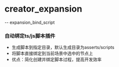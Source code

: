 # creator_expansion
-- expansion_bind_script
### 自动绑定ts/js脚本插件
- 生成脚本到指定目录，默认生成目录为asserts/scripts
- 将脚本直接绑定到当前场景中选中的节点上
- 优点：简化创建并绑定脚本过程，提高开发效率
